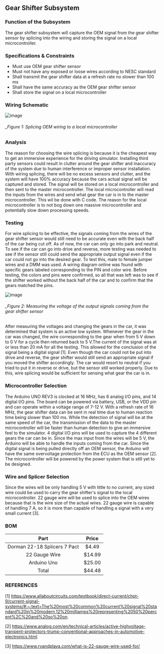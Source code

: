 Gear Shifter Subsystem
--------------------------------------
### Function of the Subsystem
The gear shifter subsystem will capture the OEM signal from the gear shifter sensor by splicing into the wiring and storing the signal on a local microcontroller. 
### Specifications & Constraints
-	Must use OEM gear shifter sensor
-	Must not have any exposed or loose wires according to NESC standard
-	Shall transmit the gear shifter data at a refresh rate no slower than 100 ms
-	Shall have the same accuracy as the OEM gear shifter sensor
-	Shall store the signal on a local microcontroller

### Wiring Schematic

![image](https://user-images.githubusercontent.com/117474540/214940419-ab1ae883-7997-4695-af02-b0b6908a175d.png)

###### _Figure 1: Splicing OEM wiring to a local microcontroller

### Analysis
The reason for choosing the wire splicing is because it is the cheapest way to get an immersive experience for the driving simulator. Installing third party sensors could result in clutter around the gear shifter and inaccuracy of the system due to human interference or improper sensor installation. With wiring splicing, there will be no excess sensors and clutter, and the system will have 100% accuracy because the cars actual signal will be captured and stored. The signal will be stored on a local microcontroller and then sent to the master microcontroller. The local microcontroller will read the inputs from the wires and send what gear the car is in to the master microcontroller. This wil be done with C code. The reason for the local microcontroller is to not bog down one massive microcontroller and potentially slow down processing speeds. 

### Testing
For wire splicing to be effective, the signals coming from the wires of the gear shifter sensor would still need to be accurate even with the back half of the car being cut off.  As of now, the car can only go into park and neutral. To see if the car can go into drive and reverse, more testing was needed to see if the sensor still could send the appropriate output signal even if the car could not go into the desired gear. To test this, male to female jumper wires and a DMM was used. A wiring diagram online was found with specific gears labeled corresponding to the PIN and color wire. Before testing, the colors and pins were confirmed, so all that was left was to see if the shifter worked without the back half of the car and to confirm that the gears matched the pins.

![image](https://user-images.githubusercontent.com/117474540/214118110-98df866a-9546-4820-9726-7ace77302a40.png)

###### _Figure 2: Measuring the voltage of the output signals coming from the gear shifter sensor

After measuring the voltages and changing the gears in the car, it was determined that system is an active low system. Whenever the gear in the car was changed, the wire corresponding to the gear when from 5 V down to 0 V for a cycle then returned back to 5 V.The current of the signal was at or less than 20 mA for all the testing. This allowed for the conclusion of the signal being a digital signal [1].   Even though the car could not be put into drive and reverse, the gear shifter would still send an appropriate signal if you moved the shifter accordingly. The car would resort to neutral if you tried to put it in reverse or drive, but the sensor still worked properly. Due to this, wire splicing would be sufficient for sensing what gear the car is in.

### Microcontroller Selection
The Arduino UNO REV3 is clocked at 16 MHz, has 6 analog I/O pins, and 14 digital I/O pins. The board can be powered via battery, USB, or the VDD pin and can operate within a voltage range of 7-12 V. With a refresh rate of 16 MHz, the gear shifter data can be sent in real time due to human reaction time being slower than 100 ms. While the detection of signal will be at the same speed of the car, the transmission of the data to the master microcontroller will be faster than human detection to give an immersive feel to the simulator. 4 digital I/O pins will be used to capture the 4 different gears the car can be in. Since the max input from the wires will be 5 V, the Arduino will be able to handle the inputs coming from the car. Since the digital signal is being pulled directly off an OEM sensor, the Arduino will have the same overvoltage protection from the ECU as the OEM sensor [2]. The microcontroller will be powered by the power system that is still yet to be designed.

### Wire and Splicer Selection
Since the wires will be only handling 5 V with little to no current, any sized wire could be used to carry the gear shifter's signal to the local microcontroller. 22 gauge wire will be used to splice into the OEM wires because that is the wire size of the actual wires. 22 gauge wire is capable of handling 7 A, so it is more than capable of handling a signal with a very small current [3]. 

### BOM

| Part                         | Price    |
|:----------------------------:|:--------:|
| Dorman 22-18 Splicers 7 Pact | $4.49    |
| 22 Gauge Wire                | $14.99   |
| Arduino Uno                  | $25.00   |
| Total                        | $44.48   |

### REFERENCES
[1] https://www.allaboutcircuits.com/textbook/direct-current/chpt-9/current-signal-systems/#:~:text=The%20most%20common%20current%20signal%20standard%20in%20modern,12%20milliamps%20representing%2050%20percent%2C%20and%20so%20on.

[2] https://www.analog.com/en/technical-articles/active-highvoltage-transient-protectors-trump-conventional-approaches-in-automotive-electronics.html

[3] https://www.rvandplaya.com/what-is-22-gauge-wire-used-for/
